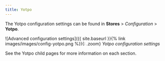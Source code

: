 ```yaml
---
title: Yotpo
---
```


The Yotpo configuration settings can be found in **Stores** > _Configuration_ > **Yotpo**.

![Advanced configuration settings]({{ site.baseurl }}{% link images/images/config-yotpo.png %}){: .zoom}
_Yotpo configuration settings_

See the Yotpo child pages for more information on each section.
